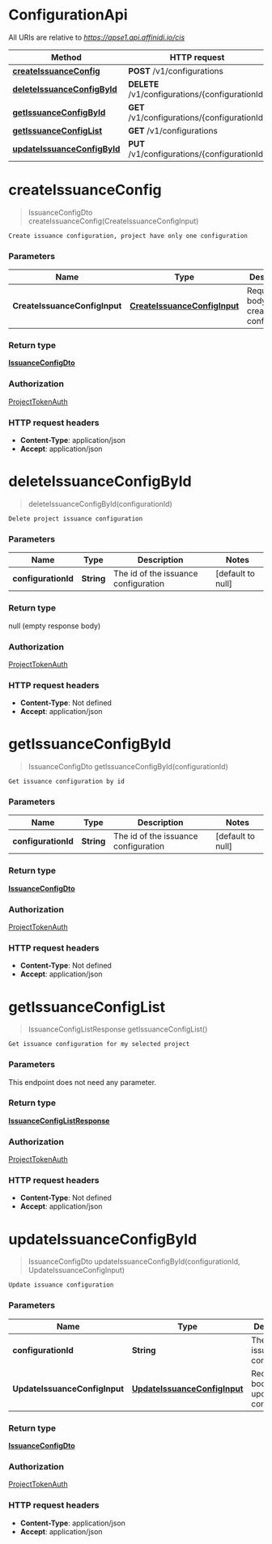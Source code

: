 # ConfigurationApi

All URIs are relative to *https://apse1.api.affinidi.io/cis*

| Method                                                                       | HTTP request                                    | Description |
| ---------------------------------------------------------------------------- | ----------------------------------------------- | ----------- |
| [**createIssuanceConfig**](ConfigurationApi.md#createIssuanceConfig)         | **POST** /v1/configurations                     |             |
| [**deleteIssuanceConfigById**](ConfigurationApi.md#deleteIssuanceConfigById) | **DELETE** /v1/configurations/{configurationId} |             |
| [**getIssuanceConfigById**](ConfigurationApi.md#getIssuanceConfigById)       | **GET** /v1/configurations/{configurationId}    |             |
| [**getIssuanceConfigList**](ConfigurationApi.md#getIssuanceConfigList)       | **GET** /v1/configurations                      |             |
| [**updateIssuanceConfigById**](ConfigurationApi.md#updateIssuanceConfigById) | **PUT** /v1/configurations/{configurationId}    |             |

<a name="createIssuanceConfig"></a>

# **createIssuanceConfig**

> IssuanceConfigDto createIssuanceConfig(CreateIssuanceConfigInput)

    Create issuance configuration, project have only one configuration

### Parameters

| Name                          | Type                                                                    | Description                          | Notes |
| ----------------------------- | ----------------------------------------------------------------------- | ------------------------------------ | ----- |
| **CreateIssuanceConfigInput** | [**CreateIssuanceConfigInput**](../Models/CreateIssuanceConfigInput.md) | Request body of create configuration |       |

### Return type

[**IssuanceConfigDto**](../Models/IssuanceConfigDto.md)

### Authorization

[ProjectTokenAuth](../README.md#ProjectTokenAuth)

### HTTP request headers

- **Content-Type**: application/json
- **Accept**: application/json

<a name="deleteIssuanceConfigById"></a>

# **deleteIssuanceConfigById**

> deleteIssuanceConfigById(configurationId)

    Delete project issuance configuration

### Parameters

| Name                | Type       | Description                          | Notes             |
| ------------------- | ---------- | ------------------------------------ | ----------------- |
| **configurationId** | **String** | The id of the issuance configuration | [default to null] |

### Return type

null (empty response body)

### Authorization

[ProjectTokenAuth](../README.md#ProjectTokenAuth)

### HTTP request headers

- **Content-Type**: Not defined
- **Accept**: application/json

<a name="getIssuanceConfigById"></a>

# **getIssuanceConfigById**

> IssuanceConfigDto getIssuanceConfigById(configurationId)

    Get issuance configuration by id

### Parameters

| Name                | Type       | Description                          | Notes             |
| ------------------- | ---------- | ------------------------------------ | ----------------- |
| **configurationId** | **String** | The id of the issuance configuration | [default to null] |

### Return type

[**IssuanceConfigDto**](../Models/IssuanceConfigDto.md)

### Authorization

[ProjectTokenAuth](../README.md#ProjectTokenAuth)

### HTTP request headers

- **Content-Type**: Not defined
- **Accept**: application/json

<a name="getIssuanceConfigList"></a>

# **getIssuanceConfigList**

> IssuanceConfigListResponse getIssuanceConfigList()

    Get issuance configuration for my selected project

### Parameters

This endpoint does not need any parameter.

### Return type

[**IssuanceConfigListResponse**](../Models/IssuanceConfigListResponse.md)

### Authorization

[ProjectTokenAuth](../README.md#ProjectTokenAuth)

### HTTP request headers

- **Content-Type**: Not defined
- **Accept**: application/json

<a name="updateIssuanceConfigById"></a>

# **updateIssuanceConfigById**

> IssuanceConfigDto updateIssuanceConfigById(configurationId, UpdateIssuanceConfigInput)

    Update issuance configuration

### Parameters

| Name                          | Type                                                                    | Description                          | Notes             |
| ----------------------------- | ----------------------------------------------------------------------- | ------------------------------------ | ----------------- |
| **configurationId**           | **String**                                                              | The id of the issuance configuration | [default to null] |
| **UpdateIssuanceConfigInput** | [**UpdateIssuanceConfigInput**](../Models/UpdateIssuanceConfigInput.md) | Request body of update configuration |                   |

### Return type

[**IssuanceConfigDto**](../Models/IssuanceConfigDto.md)

### Authorization

[ProjectTokenAuth](../README.md#ProjectTokenAuth)

### HTTP request headers

- **Content-Type**: application/json
- **Accept**: application/json
